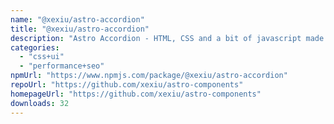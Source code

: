 ```yaml
---
name: "@xexiu/astro-accordion"
title: "@xexiu/astro-accordion"
description: "Astro Accordion - HTML, CSS and a bit of javascript made with Custom Elements accordion for Astro."
categories:
  - "css+ui"
  - "performance+seo"
npmUrl: "https://www.npmjs.com/package/@xexiu/astro-accordion"
repoUrl: "https://github.com/xexiu/astro-components"
homepageUrl: "https://github.com/xexiu/astro-components"
downloads: 32
---
```

